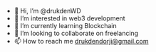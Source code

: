 - 👋 Hi, I’m @drukdenWD
- 👀 I’m interested in web3 development
- 🌱 I’m currently learning Blockchain
- 💞️ I’m looking to collaborate on freelancing
- 📫 How to reach me drukdendorji@gmail.com
<!---
drukdenWD/drukdenWD is a ✨ special ✨ repository because its `README.md` (this file) appears on your GitHub profile.
You can click the Preview link to take a look at your changes.
--->
